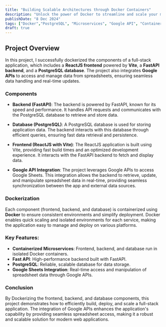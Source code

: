 ```yaml
---
title: "Building Scalable Architectures through Docker Containers"
description: "Unlock the power of Docker to streamline and scale your microservices architecture. This guide explores best practices for containerizing individual components, ensuring seamless integration and deployment across diverse environments. Whether you're aiming for efficient scaling or simplified development pipelines, Docker offers the flexibility and reliability needed for modern applications."
publishDate: "8 Dec 2024"
tags: ["Docker","PostgreSQL", "Microservices", "Google API", "Containerization", "Scalability", "DevOps"]
draft: true
---
```



## Project Overview

In this project, I successfully dockerized the components of a full-stack application, which includes a **ReactJS frontend** powered by **Vite**, a **FastAPI backend**, and a **PostgreSQL database**. The project also integrates **Google APIs** to access and manage data from spreadsheets, ensuring seamless data handling and real-time updates.

### Components
  
- **Backend (FastAPI)**: The backend is powered by FastAPI, known for its speed and performance. It handles API requests and communicates with the PostgreSQL database to retrieve and store data.

- **Database (PostgreSQL)**: A PostgreSQL database is used for storing application data. The backend interacts with this database through efficient queries, ensuring fast data retrieval and persistence.

- **Frontend (ReactJS with Vite)**: The ReactJS application is built using Vite, providing fast build times and an optimized development experience. It interacts with the FastAPI backend to fetch and display data.

- **Google API Integration**: The project leverages Google APIs to access Google Sheets. This integration allows the backend to retrieve, update, and manipulate spreadsheet data in real-time, providing seamless synchronization between the app and external data sources.

### Dockerization

Each component (frontend, backend, and database) is containerized using **Docker** to ensure consistent environments and simplify deployment. Docker enables quick scaling and isolated environments for each service, making the application easy to manage and deploy on various platforms.

### Key Features:
- **Containerized Microservices**: Frontend, backend, and database run in isolated Docker containers.
- **Fast API**: High-performance backend built with FastAPI.
- **PostgreSQL**: Reliable, scalable database for data storage.
- **Google Sheets Integration**: Real-time access and manipulation of spreadsheet data through Google APIs.

### Conclusion

By Dockerizing the frontend, backend, and database components, this project demonstrates how to efficiently build, deploy, and scale a full-stack application. The integration of Google APIs enhances the application's capability by providing seamless spreadsheet access, making it a robust and scalable solution for modern web applications.
